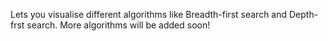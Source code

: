 Lets you visualise different algorithms like Breadth-first search and Depth-frst search. More algorithms will be added soon!

